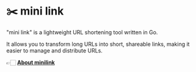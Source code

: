 # ✂️ mini link 
<p> "mini link" is a lightweight URL shortening tool written in Go. </p>
<p>It allows you to transform long URLs into short, shareable links, making it easier to manage and distribute URLs.</p> 
<!-- <p>Whether you're sharing links on social media, in emails, or across other platforms, minilink helps you keep your URLs clean and concise.</p> -->

👉🏻 [**About minilink**](https://zenn.dev/fuuji/articles/5e148160d40698)

